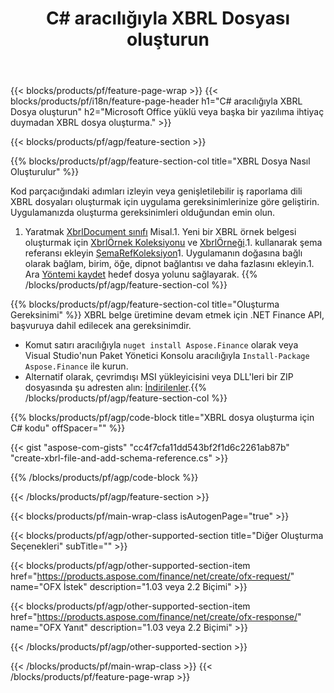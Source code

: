 ﻿---
title: C# aracılığıyla XBRL Dosyası oluşturun
description: XBRL dosyası oluşturma için örnek kod. .NET tabanlı uygulamalarda toplu XBRL dosyaları oluşturmak için API örnek kodunu kullanın. 
url: /tr/net/create/xbrl/
family: finance
platformtag: net
feature: create
informat: XBRL
outformat: 
otherformats: 
---
{{< blocks/products/pf/feature-page-wrap >}}
{{< blocks/products/pf/i18n/feature-page-header h1="C# aracılığıyla XBRL Dosya oluşturun" h2="Microsoft Office yüklü veya başka bir yazılıma ihtiyaç duymadan XBRL dosya oluşturma." >}}

{{< blocks/products/pf/agp/feature-section >}}

{{% blocks/products/pf/agp/feature-section-col title="XBRL Dosya Nasıl Oluşturulur" %}}

Kod parçacığındaki adımları izleyin veya genişletilebilir iş raporlama dili XBRL dosyaları oluşturmak için uygulama gereksinimlerinize göre geliştirin. Uygulamanızda oluşturma gereksinimleri olduğundan emin olun.

1. Yaratmak [XbrlDocument sınıfı](https://apireference.aspose.com/finance/net/aspose.finance.xbrl/xbrldocument) Misal.1. Yeni bir XBRL örnek belgesi oluşturmak için [XbrlÖrnek Koleksiyonu](https://apireference.aspose.com/finance/net/aspose.finance.xbrl/xbrlinstancecollection) ve [XbrlÖrneği](https://apireference.aspose.com/finance/net/aspose.finance.xbrl/xbrlinstance).1. kullanarak şema referansı ekleyin [ŞemaRefKoleksiyon](https://apireference.aspose.com/finance/net/aspose.finance.xbrl/schemarefcollection)1. Uygulamanın doğasına bağlı olarak bağlam, birim, öğe, dipnot bağlantısı ve daha fazlasını ekleyin.1. Ara [Yöntemi kaydet](https://apireference.aspose.com/finance/net/aspose.finance.xbrl.xbrldocument/save/methods/1) hedef dosya yolunu sağlayarak.
{{% /blocks/products/pf/agp/feature-section-col %}}

{{% blocks/products/pf/agp/feature-section-col title="Oluşturma Gereksinimi" %}}
XBRL belge üretimine devam etmek için .NET Finance API, başvuruya dahil edilecek ana gereksinimdir. 
- Komut satırı aracılığıyla ```nuget install Aspose.Finance``` olarak veya Visual Studio'nun Paket Yönetici Konsolu aracılığıyla ```Install-Package Aspose.Finance``` ile kurun.
- Alternatif olarak, çevrimdışı MSI yükleyicisini veya DLL'leri bir ZIP dosyasında şu adresten alın: [İndirilenler](https://downloads.aspose.com/finance/net).{{% /blocks/products/pf/agp/feature-section-col %}}

{{% blocks/products/pf/agp/code-block title="XBRL dosya oluşturma için C# kodu" offSpacer="" %}}

{{< gist "aspose-com-gists" "cc4f7cfa11dd543bf2f1d6c2261ab87b" "create-xbrl-file-and-add-schema-reference.cs" >}}

{{% /blocks/products/pf/agp/code-block %}}

{{< /blocks/products/pf/agp/feature-section >}}

{{< blocks/products/pf/main-wrap-class isAutogenPage="true" >}}

{{< blocks/products/pf/agp/other-supported-section title="Diğer Oluşturma Seçenekleri" subTitle="" >}}

{{< blocks/products/pf/agp/other-supported-section-item href="https://products.aspose.com/finance/net/create/ofx-request/" name="OFX İstek" description="1.03 veya 2.2 Biçimi" >}}

{{< blocks/products/pf/agp/other-supported-section-item href="https://products.aspose.com/finance/net/create/ofx-response/" name="OFX Yanıt" description="1.03 veya 2.2 Biçimi" >}}

{{< /blocks/products/pf/agp/other-supported-section >}}

{{< /blocks/products/pf/main-wrap-class >}}
{{< /blocks/products/pf/feature-page-wrap >}}